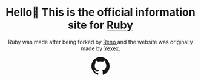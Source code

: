 <h1 align="center">Hello👋 This is the official information site for <a href="https://www.rubytool.xyz/"> Ruby </a></h1>
<p align="center"> Ruby was made after being forked by <a href="https://github.com/renowaits"> Reno </a> and the website was originally made by <a href="https://github.com/yexex"> Yexex. </a> </p>

<p align="center">
  <a href="https://github.com/rubytechnologies"><img alt="GitHub" title="GitHub" height="48" width="48" src="assets/github.svg"></a>
 
